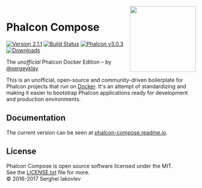 <img align="right" width="175px" src="http://i.imgur.com/mdZ8Ktf.png" />

# Phalcon Compose

[![Version 2.1.1](https://img.shields.io/badge/version-v2.1.1-green.svg)][:release:]
[![Build Status](https://travis-ci.org/sergeyklay/phalcon-compose.svg?branch=master)][:status:]
[![Phalcon v3.0.3](https://img.shields.io/badge/phalcon-3.0.3-blue.svg)][:phalcon:]
[![Downloads](https://img.shields.io/packagist/dt/sergeyklay/phalcon-compose.svg)][:downloads:]

The *unofficial* Phalcon Docker Edition – by [@sergeyklay][:my:]

This is an unofficial, open-source and community-driven boilerplate for Phalcon projects that run on [Docker][:docker:].
It's an attempt of standardizing and making it easier to bootstrap Phalcon applications ready for development and
production environments.

## Documentation

The current version can be seen at [phalcon-compose.readme.io][:compose:].

## License

Phalcon Compose is open source software licensed under the MIT.<br>
See the [LICENSE.txt][:license:] file for more.<br>© 2016-2017 Serghei Iakovlev

[:release:]:   https://github.com/sergeyklay/phalcon-compose/releases/tag/v2.1.1
[:status:]:    https://travis-ci.org/sergeyklay/phalcon-compose
[:phalcon:]:   https://github.com/phalcon/cphalcon
[:downloads:]: https://packagist.org/packages/sergeyklay/phalcon-compose
[:my:]:        https://github.com/sergeyklay
[:docker:]:    https://www.docker.com
[:compose:]:   https://phalcon-compose.readme.io
[:license:]:   https://github.com/sergeyklay/phalcon-compose/blob/master/LICENSE.txt
